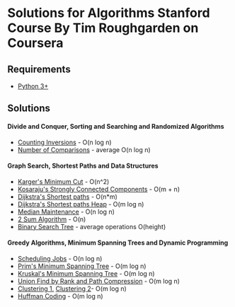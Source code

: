 # Solutions for Algorithms Stanford Course By Tim Roughgarden on Coursera

## Requirements

* [Python 3+](https://www.python.org/downloads/release/python-372/)

## Solutions

#### Divide and Conquer, Sorting and Searching and Randomized Algorithms
* [Counting Inversions](https://github.com/coelhocaique/algorithms/blob/master/sorting/merge_sort.py) - O(n log n)
* [Number of Comparisons](https://github.com/coelhocaique/algorithms/blob/master/sorting/quick_sort.py) - average O(n log n) 

#### Graph Search, Shortest Paths and Data Structures
* [Karger's Minimum Cut](https://github.com/coelhocaique/algorithms/blob/master/graphs/karger_min_cut.py) - O(n^2)
* [Kosaraju's Strongly Connected Components](https://github.com/coelhocaique/algorithms/blob/master/graphs/kosaraju_scc.py) - O(m + n)
* [Dijkstra's Shortest paths](https://github.com/coelhocaique/algorithms/blob/master/graphs/dijkstra.py) - O(n*m)
* [Dijkstra's Shortest paths Heap](https://github.com/coelhocaique/algorithms/blob/master/graphs/dijkstra_heap.py) - O(m log n)
* [Median Maintenance](https://github.com/coelhocaique/algorithms/blob/master/trees/median_maintenance.py) - O(n log n)
* [2 Sum Algorithm](https://github.com/coelhocaique/algorithms/blob/master/hash/two_sum.py) - O(n)
* [Binary Search Tree](https://github.com/coelhocaique/algorithms/blob/master/trees/binary_search_tree.py) - average operations O(height)


#### Greedy Algorithms, Minimum Spanning Trees and Dynamic Programming
* [Scheduling Jobs](https://github.com/coelhocaique/algorithms/blob/master/greedy/scheduling_jobs.py) - O(n log n)
* [Prim's Minimum Spanning Tree](https://github.com/coelhocaique/algorithms/blob/master/greedy/mst_prim.py) - O(m log n)
* [Kruskal's Minimum Spanning Tree](https://github.com/coelhocaique/algorithms/blob/master/greedy/mst_kruskal.py) - O(m log n)
* [Union Find by Rank and Path Compression](https://github.com/coelhocaique/algorithms/blob/master/greedy/union_find.py) - O(m log n)
* [Clustering 1,](https://github.com/coelhocaique/algorithms/blob/master/greedy/clustering.py) [Clustering 2](https://github.com/coelhocaique/algorithms/blob/master/greedy/clustering_bit.py)- O(m log n)
* [Huffman Coding](https://github.com/coelhocaique/algorithms/blob/master/greedy/huffman.py) - O(m log n)
